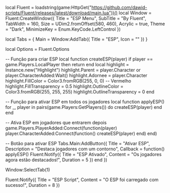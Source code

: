 local Fluent = loadstring(game:HttpGet("https://github.com/dawid-scripts/Fluent/releases/latest/download/main.lua"))()
local Window = Fluent:CreateWindow({
    Title = "ESP Menu",
    SubTitle = "By Fluent",
    TabWidth = 160,
    Size = UDim2.fromOffset(580, 460),
    Acrylic = true, 
    Theme = "Dark",
    MinimizeKey = Enum.KeyCode.LeftControl
})

local Tabs = {
    Main = Window:AddTab({ Title = "ESP", Icon = "" })
}

local Options = Fluent.Options

-- Função para criar ESP
local function createESP(player)
    if player == game.Players.LocalPlayer then return end
    local highlight = Instance.new("Highlight")
    highlight.Parent = player.Character or player.CharacterAdded:Wait()
    highlight.Adornee = player.Character
    highlight.FillColor = Color3.fromRGB(255, 0, 0) -- Vermelho
    highlight.FillTransparency = 0.5
    highlight.OutlineColor = Color3.fromRGB(255, 255, 255)
    highlight.OutlineTransparency = 0
end

-- Função para ativar ESP em todos os jogadores
local function applyESP()
    for _, player in pairs(game.Players:GetPlayers()) do
        createESP(player)
    end
end

-- Ativa ESP em jogadores que entrarem depois
game.Players.PlayerAdded:Connect(function(player)
    player.CharacterAdded:Connect(function()
        createESP(player)
    end)
end)

-- Botão para ativar ESP
Tabs.Main:AddButton({
    Title = "Ativar ESP",
    Description = "Destaca jogadores com um contorno",
    Callback = function()
        applyESP()
        Fluent:Notify({
            Title = "ESP Ativado",
            Content = "Os jogadores agora estão destacados!",
            Duration = 5
        })
    end
})

Window:SelectTab(1)

Fluent:Notify({
    Title = "ESP Script",
    Content = "O ESP foi carregado com sucesso!",
    Duration = 8
})
